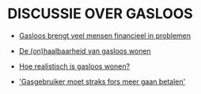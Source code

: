 # DISCUSSIE OVER GASLOOS

* [Gasloos brengt veel mensen financieel in problemen](https://energiekaart.net/gasloos-brengt-veel-mensen-financieel-problemen/)

* [De (on)haalbaarheid van gasloos wonen](https://www.duurzaamnieuws.nl/de-onhaalbaarheid-van-gasloos-wonen/)

* [Hoe realistisch is gasloos wonen?](https://www.zelfenergieproduceren.nl/nieuws/hoe-realistisch-is-gasloos-wonen/)

* ['Gasgebruiker moet straks fors meer gaan betalen'](https://www.rtlnieuws.nl/nieuws/nederland/artikel/4249321/gasgebruiker-moet-straks-fors-meer-gaan-betalen)
